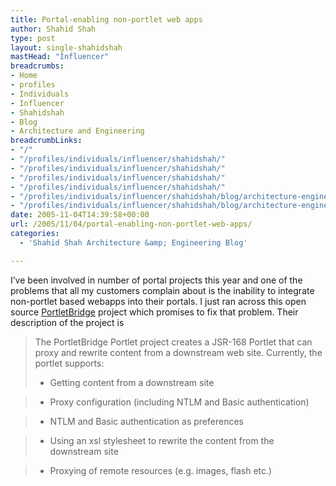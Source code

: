 ```yaml
---
title: Portal-enabling non-portlet web apps
author: Shahid Shah
type: post
layout: single-shahidshah
mastHead: "Influencer"
breadcrumbs:
- Home
- profiles
- Individuals
- Influencer
- Shahidshah
- Blog
- Architecture and Engineering
breadcrumbLinks:
- "/"
- "/profiles/individuals/influencer/shahidshah/"
- "/profiles/individuals/influencer/shahidshah/"
- "/profiles/individuals/influencer/shahidshah/"
- "/profiles/individuals/influencer/shahidshah/"
- "/profiles/individuals/influencer/shahidshah/blog/architecture-engineering/"
- "/profiles/individuals/influencer/shahidshah/blog/architecture-engineering/"
date: 2005-11-04T14:39:58+00:00
url: /2005/11/04/portal-enabling-non-portlet-web-apps/
categories:
  - 'Shahid Shah Architecture &amp; Engineering Blog'

---
```

I&#8217;ve been involved in number of portal projects this year and one of the problems that all my customers complain about is the inability to integrate non-portlet based webapps into their portals. I just ran across this open source [PortletBridge]() project which promises to fix that problem. Their description of the project is

> The PortletBridge Portlet project creates a JSR-168 Portlet that can proxy and rewrite content from a downstream web site. Currently, the portlet supports:
> 
> * Getting content from a downstream site
      
> * Proxy configuration (including NTLM and Basic authentication)
      
> * NTLM and Basic authentication as preferences
      
> * Using an xsl stylesheet to rewrite the content from the downstream site
      
> * Proxying of remote resources (e.g. images, flash etc.)